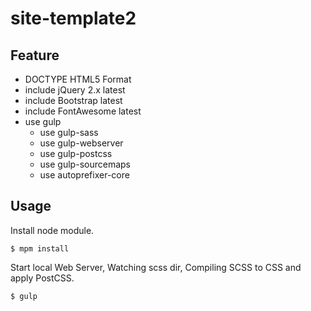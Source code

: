 # site-template2

## Feature

- DOCTYPE HTML5 Format
- include jQuery 2.x latest
- include Bootstrap latest
- include FontAwesome latest
- use gulp
  - use gulp-sass
  - use gulp-webserver
  - use gulp-postcss
  - use gulp-sourcemaps
  - use autoprefixer-core

## Usage

Install node module.

```
$ mpm install
```

Start local Web Server, Watching scss dir, Compiling SCSS to CSS and apply PostCSS.

```
$ gulp
```
